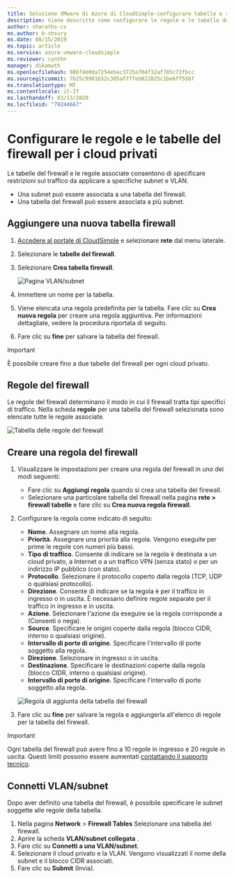 ```yaml
---
title: Soluzione VMware di Azure di CloudSimple-configurare tabelle e regole del firewall
description: Viene descritto come configurare le regole e le tabelle del firewall del cloud privato per limitare il traffico su subnet e VLAN.
author: sharaths-cs
ms.author: b-shsury
ms.date: 08/15/2019
ms.topic: article
ms.service: azure-vmware-cloudsimple
ms.reviewer: cynthn
manager: dikamath
ms.openlocfilehash: 986f4b0da7254ebac3725a704f32af785c72fbcc
ms.sourcegitcommit: 7b25c9981b52c385af77feb022825c1be6ff55bf
ms.translationtype: MT
ms.contentlocale: it-IT
ms.lasthandoff: 03/13/2020
ms.locfileid: "79244667"
---
```

# <a name="set-up-firewall-tables-and-rules-for-private-clouds"></a>Configurare le regole e le tabelle del firewall per i cloud privati

Le tabelle del firewall e le regole associate consentono di specificare restrizioni sul traffico da applicare a specifiche subnet e VLAN.

* Una subnet può essere associata a una tabella del firewall.
* Una tabella del firewall può essere associata a più subnet.

## <a name="add-a-new-firewall-table"></a>Aggiungere una nuova tabella firewall

1. [Accedere al portale di CloudSimple](access-cloudsimple-portal.md) e selezionare **rete** dal menu laterale.
2. Selezionare le **tabelle del firewall**.
3. Selezionare **Crea tabella firewall**.

    ![Pagina VLAN/subnet](media/firewall-tables-page.png)

4. Immettere un nome per la tabella.
5. Viene elencata una regola predefinita per la tabella. Fare clic su **Crea nuova regola** per creare una regola aggiuntiva. Per informazioni dettagliate, vedere la procedura riportata di seguito.
6. Fare clic su **fine** per salvare la tabella del firewall.

> [!IMPORTANT]
> È possibile creare fino a due tabelle del firewall per ogni cloud privato.

## <a name="firewall-rules"></a>Regole del firewall

Le regole del firewall determinano il modo in cui il firewall tratta tipi specifici di traffico. Nella scheda **regole** per una tabella del firewall selezionata sono elencate tutte le regole associate.

![Tabella delle regole del firewall](media/firewall-rules-tab.png)

## <a name="create-a-firewall-rule"></a>Creare una regola del firewall

1. Visualizzare le impostazioni per creare una regola del firewall in uno dei modi seguenti:
    * Fare clic su **Aggiungi regola** quando si crea una tabella del firewall.
    * Selezionare una particolare tabella del firewall nella pagina **rete > firewall tabelle** e fare clic su **Crea nuova regola firewall**.
2. Configurare la regola come indicato di seguito:
    * **Nome**. Assegnare un nome alla regola.
    * **Priorità**. Assegnare una priorità alla regola. Vengono eseguite per prime le regole con numeri più bassi.
    * **Tipo di traffico**. Consente di indicare se la regola è destinata a un cloud privato, a Internet o a un traffico VPN (senza stato) o per un indirizzo IP pubblico (con stato).
    * **Protocollo**. Selezionare il protocollo coperto dalla regola (TCP, UDP o qualsiasi protocollo).
    * **Direzione**. Consente di indicare se la regola è per il traffico in ingresso o in uscita. È necessario definire regole separate per il traffico in ingresso e in uscita.
    * **Azione**. Selezionare l'azione da eseguire se la regola corrisponde a (Consenti o nega).
    * **Source**. Specificare le origini coperte dalla regola (blocco CIDR, interno o qualsiasi origine).
    * **Intervallo di porte di origine**. Specificare l'intervallo di porte soggetto alla regola.
    * **Direzione**. Selezionare in ingresso o in uscita.
    * **Destinazione**. Specificare le destinazioni coperte dalla regola (blocco CIDR, interno o qualsiasi origine).
    * **Intervallo di porte di origine**. Specificare l'intervallo di porte soggetto alla regola.

    ![Regola di aggiunta della tabella del firewall](media/firewall-rule-create.png)

3. Fare clic su **fine** per salvare la regola e aggiungerla all'elenco di regole per la tabella del firewall.

> [!IMPORTANT]
> Ogni tabella del firewall può avere fino a 10 regole in ingresso e 20 regole in uscita. Questi limiti possono essere aumentati [contattando il supporto tecnico](https://portal.azure.com/#blade/Microsoft_Azure_Support/HelpAndSupportBlade/newsupportrequest).

## <a name="attach-vlans-subnet"></a>Connetti VLAN/subnet

Dopo aver definito una tabella del firewall, è possibile specificare le subnet soggette alle regole della tabella.

1. Nella pagina **Network** > **Firewall Tables** Selezionare una tabella del firewall.
2. Aprire la scheda **VLAN/subnet collegata** .
3. Fare clic su **Connetti a una VLAN/subnet**.
4. Selezionare il cloud privato e la VLAN. Vengono visualizzati il nome della subnet e il blocco CIDR associati.
5. Fare clic su **Submit** (Invia).
